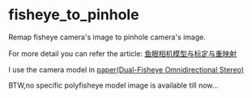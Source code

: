 # fisheye_to_pinhole

Remap fisheye camera's image to pinhole camera's image.

For more detail you can refer the article: [鱼眼相机模型与标定与重映射](https://epsavlc.github.io/2019/10/21/fisheye_calib.html)

I use the camera model in [paper(Dual-Fisheye Omnidirectional Stereo)](https://ieeexplore.ieee.org/abstract/document/8206587/)



BTW,no specific polyfisheye model image is available till now...